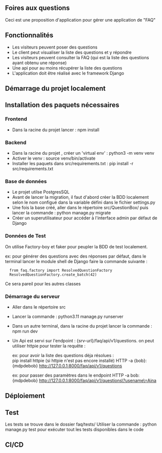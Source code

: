 ## Foires aux questions

Ceci est une proposition d'application pour gérer une application de "FAQ" 

## Fonctionnalités 

- Les visiteurs peuvent poser des questions
- Le client peut visualiser la liste des questions et y répondre
- Les visiteurs peuvent consulter la FAQ (qui est la liste des questions ayant obtenu une réponse)
- Une api pour au moins récupérer la liste des questions 
- L'application doit être réalisé avec le framework Django


## Démarrage du projet localement

## Installation des paquets nécessaires

### Frontend
- Dans la racine du projet lancer : npm install

### Backend
 - Dans la racine du projet , créer un 'virtual env' :  python3 -m venv venv
 - Activer le venv : source venv/bin/activate
 - Installer les paquets dans src/requirements.txt :   pip install -r src/requirements.txt

### Base de données
 - Le projet utilse PostgresSQL
 - Avant de lancer la migration, il faut d'abord créer la BDD localement selon le nom configué dans la variable défini dans le fichier settings.py
 - Une fois la base créé, aller dans le répertoire src/QuestionBox/ puis lancer la commande : python manage.py migrate
 - Créer un superutilisateur pour accéder à l'interface admin par défaut de Django

### Données de Test

   On utilise Factory-boy et  faker pour peupler la BDD de test localement.

   ex: pour générer des questions avec des réponses par défaut,  dans le terminal lancer le module shell de Django faire la commande suivante :
   
      from faq.factory import ResolvedQuestionFactory
      ResolvedQuestionFactory.create_batch(42) 

   Ce sera pareil pour les autres classes

### Démarrage du serveur 
  - Aller dans le répertoire src
  - Lancer la commande : python3.11 manage.py runserver
  - Dans un autre terminal, dans la racine du projet lancer la commande :  npm run dev
  - Un Api est servi sur l'endpoint : {srv-url}/faq/api/v1/questions. on peut utiliser httpie pour tester la requête : 

    ex: pour avoir la liste des questions dèja résolues :   
    pip install httpie (si httpie n'est pas encore installé)
    HTTP -a {bob}:{mdpdebob} http://127.0.0.1:8000/faq/api/v1/questions 
    
    ex: pour passer des paramètres dans le endpoint
    HTTP -a bob:{mdpdebob} http://127.0.0.1:8000/faq/api/v1/questions\?usename\=Aina

## Déploiement
## Test
Les tests se trouve dans le dossier faq/tests/
Utiliser la commande : python manage.py test pour exécuter tout les tests disponibles dans le code

## CI/CD
